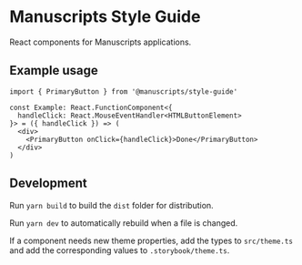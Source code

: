 # Manuscripts Style Guide

React components for Manuscripts applications.

## Example usage

```tsx
import { PrimaryButton } from '@manuscripts/style-guide'

const Example: React.FunctionComponent<{
  handleClick: React.MouseEventHandler<HTMLButtonElement>
}> = ({ handleClick }) => (
  <div>
    <PrimaryButton onClick={handleClick}>Done</PrimaryButton>
  </div>
)
```

## Development

Run `yarn build` to build the `dist` folder for distribution.

Run `yarn dev` to automatically rebuild when a file is changed.

If a component needs new theme properties, add the types to `src/theme.ts` and add the corresponding values to `.storybook/theme.ts`.
